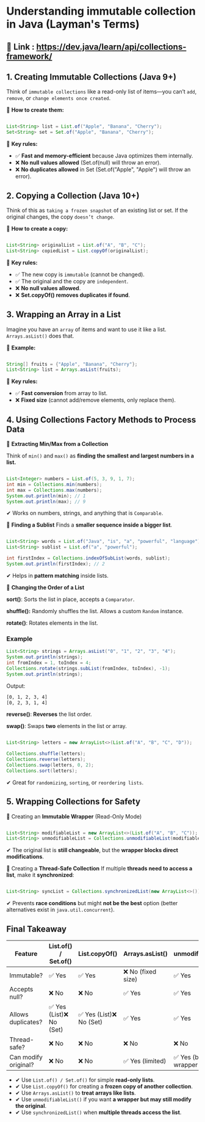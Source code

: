 # Understanding immutable collection in Java (Layman's Terms)

## 🔹 Link : <https://dev.java/learn/api/collections-framework/>

## 1. Creating Immutable Collections (Java 9+)

Think of `immutable collections` like a read-only list of items—you can’t `add`, `remove`, or `change elements once created`.

🔹 **How to create them:**

```java

List<String> list = List.of("Apple", "Banana", "Cherry");
Set<String> set = Set.of("Apple", "Banana", "Cherry");
```

🔹 **Key rules:**

- ✅ **Fast and memory-efficient** because Java optimizes them internally.
- ❌ **No null values allowed** (Set.of(null) will throw an error).
- ❌ **No duplicates allowed** in Set (Set.of("Apple", "Apple") will throw an error).

## 2. Copying a Collection (Java 10+)

Think of this as `taking a frozen snapshot` of an existing list or set. If the original changes, the copy `doesn’t change`.

🔹 **How to create a copy:**

```java

List<String> originalList = List.of("A", "B", "C");
List<String> copiedList = List.copyOf(originalList);
```

🔹 **Key rules:**

- ✅ The new copy is `immutable` (cannot be changed).
- ✅ The original and the copy are `independent`.
- ❌ **No null values allowed**.
- ❌ **Set.copyOf() removes duplicates if found**.

## 3. Wrapping an Array in a List

Imagine you have an `array` of items and want to use it like a list. `Arrays.asList()` does that.

🔹 **Example:**

```java

String[] fruits = {"Apple", "Banana", "Cherry"};
List<String> list = Arrays.asList(fruits);
```

🔹 **Key rules:**

- ✅ **Fast conversion** from array to list.
- ❌ **Fixed size** (cannot add/remove elements, only replace them).

## 4. Using Collections Factory Methods to Process Data

🔹 **Extracting Min/Max from a Collection**

Think of `min()` and `max()` as **finding the smallest and largest numbers in a list.**

```java

List<Integer> numbers = List.of(5, 3, 9, 1, 7);
int min = Collections.min(numbers);
int max = Collections.max(numbers);
System.out.println(min); // 1
System.out.println(max); // 9
```

✔ Works on numbers, strings, and anything that is `Comparable`.

🔹 **Finding a Sublist**
Finds a **smaller sequence inside a bigger list**.

```java

List<String> words = List.of("Java", "is", "a", "powerful", "language");
List<String> sublist = List.of("a", "powerful");

int firstIndex = Collections.indexOfSubList(words, sublist);
System.out.println(firstIndex); // 2
```

✔ Helps in **pattern matching** inside lists.

🔹 **Changing the Order of a List**

**sort()**: Sorts the list in place, accepts a `Comparator`.

**shuffle():** Randomly shuffles the list. Allows a custom `Random` instance.

**rotate()**: Rotates elements in the list.

### Example

```java
List<String> strings = Arrays.asList("0", "1", "2", "3", "4");
System.out.println(strings);
int fromIndex = 1, toIndex = 4;
Collections.rotate(strings.subList(fromIndex, toIndex), -1);
System.out.println(strings);
```

Output:

```xml
[0, 1, 2, 3, 4]
[0, 2, 3, 1, 4]
```

**reverse()**: **Reverses** the list order.

**swap()**: Swaps **two** elements in the list or array.

```java

List<String> letters = new ArrayList<>(List.of("A", "B", "C", "D"));

Collections.shuffle(letters);
Collections.reverse(letters);
Collections.swap(letters, 0, 2);
Collections.sort(letters);
```

✔ Great for `randomizing`, `sorting`, or `reordering lists`.

## 5. Wrapping Collections for Safety

🔹 Creating an **Immutable Wrapper** (Read-Only Mode)

```java

List<String> modifiableList = new ArrayList<>(List.of("A", "B", "C"));
List<String> unmodifiableList = Collections.unmodifiableList(modifiableList);
```

✔ The original list is **still changeable**, but the **wrapper blocks direct modifications**.

🔹 Creating a **Thread-Safe Collection**
If multiple **threads need to access a list**, make it **synchronized**:

```java

List<String> syncList = Collections.synchronizedList(new ArrayList<>());
```

✔ Prevents **race conditions** but might **not be the best** option (better alternatives exist in `java.util.concurrent`).

## Final Takeaway

| Feature              | List.of() / Set.of()     | List.copyOf()            | Arrays.asList()    | unmodifiableList()             | synchronizedList()      |
| -------------------- | ------------------------ | ------------------------ | ------------------ | ------------------------------ | ----------------------- |
| Immutable?           | ✅ Yes                   | ✅ Yes                   | ❌ No (fixed size) | ✅ Yes                         | ❌ No (but thread-safe) |
| Accepts null?        | ❌ No                    | ❌ No                    | ✅ Yes             | ✅ Yes                         | ✅ Yes                  |
| Allows duplicates?   | ✅ Yes (List)❌ No (Set) | ✅ Yes (List)❌ No (Set) | ✅ Yes             | ✅ Yes                         | ✅ Yes                  |
| Thread-safe?         | ❌ No                    | ❌ No                    | ❌ No              | ❌ No                          | ✅ Yes                  |
| Can modify original? | ❌ No                    | ❌ No                    | ✅ Yes (limited)   | ✅ Yes (but wrapper is locked) | ✅ Yes                  |

- ✔ Use `List.of() / Set.of()` for simple **read-only lists**.
- ✔ Use `List.copyOf()` for creating a **frozen copy of another collection**.
- ✔ Use `Arrays.asList()` to **treat arrays like lists**.
- ✔ Use `unmodifiableList()` if you want **a wrapper but may still modify the original**.
- ✔ Use `synchronizedList()` when **multiple threads access the list**.

